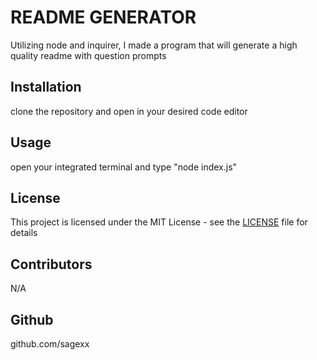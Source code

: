 # README GENERATOR
  
  Utilizing node and inquirer, I made a program that will generate a high quality readme with question prompts
  
  ## Installation
  
  clone the repository and open in your desired code editor
  
  ## Usage
  
  open your integrated terminal and type "node index.js"
  
  ## License
  
  This project is licensed under the MIT License - see the [LICENSE](LICENSE) file for details
  
  ## Contributors
  
  N/A
  
  ## Github
  
  github.com/sagexx
